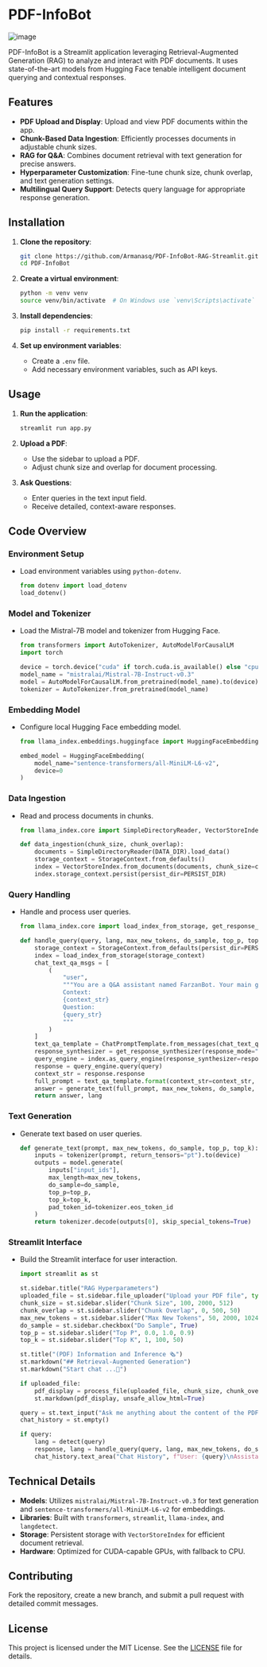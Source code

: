 # PDF-InfoBot
![image](https://github.com/Armanasq/PDF-InfoBot-RAG-Streamlit/assets/60850934/4c5ad1f9-4740-40b7-b942-805f356dbe24)

PDF-InfoBot is a Streamlit application leveraging Retrieval-Augmented Generation (RAG) to analyze and interact with PDF documents. It uses state-of-the-art models from Hugging Face tenable intelligent document querying and contextual responses.

## Features

- **PDF Upload and Display**: Upload and view PDF documents within the app.
- **Chunk-Based Data Ingestion**: Efficiently processes documents in adjustable chunk sizes.
- **RAG for Q&A**: Combines document retrieval with text generation for precise answers.
- **Hyperparameter Customization**: Fine-tune chunk size, chunk overlap, and text generation settings.
- **Multilingual Query Support**: Detects query language for appropriate response generation.

## Installation

1. **Clone the repository**:
    ```sh
    git clone https://github.com/Armanasq/PDF-InfoBot-RAG-Streamlit.git
    cd PDF-InfoBot
    ```

2. **Create a virtual environment**:
    ```sh
    python -m venv venv
    source venv/bin/activate  # On Windows use `venv\Scripts\activate`
    ```

3. **Install dependencies**:
    ```sh
    pip install -r requirements.txt
    ```

4. **Set up environment variables**:
    - Create a `.env` file.
    - Add necessary environment variables, such as API keys.

## Usage

1. **Run the application**:
    ```sh
    streamlit run app.py
    ```

2. **Upload a PDF**:
    - Use the sidebar to upload a PDF.
    - Adjust chunk size and overlap for document processing.

3. **Ask Questions**:
    - Enter queries in the text input field.
    - Receive detailed, context-aware responses.

## Code Overview

### Environment Setup

- Load environment variables using `python-dotenv`.

    ```python
    from dotenv import load_dotenv
    load_dotenv()
    ```

### Model and Tokenizer

- Load the Mistral-7B model and tokenizer from Hugging Face.

    ```python
    from transformers import AutoTokenizer, AutoModelForCausalLM
    import torch

    device = torch.device("cuda" if torch.cuda.is_available() else "cpu")
    model_name = "mistralai/Mistral-7B-Instruct-v0.3"
    model = AutoModelForCausalLM.from_pretrained(model_name).to(device)
    tokenizer = AutoTokenizer.from_pretrained(model_name)
    ```

### Embedding Model

- Configure local Hugging Face embedding model.

    ```python
    from llama_index.embeddings.huggingface import HuggingFaceEmbedding

    embed_model = HuggingFaceEmbedding(
        model_name="sentence-transformers/all-MiniLM-L6-v2",
        device=0 
    )
    ```

### Data Ingestion

- Read and process documents in chunks.

    ```python
    from llama_index.core import SimpleDirectoryReader, VectorStoreIndex, StorageContext

    def data_ingestion(chunk_size, chunk_overlap):
        documents = SimpleDirectoryReader(DATA_DIR).load_data()
        storage_context = StorageContext.from_defaults()
        index = VectorStoreIndex.from_documents(documents, chunk_size=chunk_size, chunk_overlap=chunk_overlap)
        index.storage_context.persist(persist_dir=PERSIST_DIR)
    ```

### Query Handling

- Handle and process user queries.

    ```python
    from llama_index.core import load_index_from_storage, get_response_synthesizer, ChatPromptTemplate

    def handle_query(query, lang, max_new_tokens, do_sample, top_p, top_k):
        storage_context = StorageContext.from_defaults(persist_dir=PERSIST_DIR)
        index = load_index_from_storage(storage_context)
        chat_text_qa_msgs = [
            (
                "user",
                """You are a Q&A assistant named FarzanBot. Your main goal is to provide answers as accurately as possible, based on the instructions and context you have been given. If a question does not match the provided context or is outside the scope of the document, kindly advise the user to ask questions within the context of the document.
                Context:
                {context_str}
                Question:
                {query_str}
                """
            )
        ]
        text_qa_template = ChatPromptTemplate.from_messages(chat_text_qa_msgs)
        response_synthesizer = get_response_synthesizer(response_mode="compact")
        query_engine = index.as_query_engine(response_synthesizer=response_synthesizer)
        response = query_engine.query(query)
        context_str = response.response
        full_prompt = text_qa_template.format(context_str=context_str, query_str=query)
        answer = generate_text(full_prompt, max_new_tokens, do_sample, top_p, top_k)
        return answer, lang
    ```

### Text Generation

- Generate text based on user queries.

    ```python
    def generate_text(prompt, max_new_tokens, do_sample, top_p, top_k):
        inputs = tokenizer(prompt, return_tensors="pt").to(device)
        outputs = model.generate(
            inputs["input_ids"],
            max_length=max_new_tokens,
            do_sample=do_sample,
            top_p=top_p,
            top_k=top_k,
            pad_token_id=tokenizer.eos_token_id
        )
        return tokenizer.decode(outputs[0], skip_special_tokens=True)
    ```

### Streamlit Interface

- Build the Streamlit interface for user interaction.

    ```python
    import streamlit as st

    st.sidebar.title("RAG Hyperparameters")
    uploaded_file = st.sidebar.file_uploader("Upload your PDF file", type="pdf")
    chunk_size = st.sidebar.slider("Chunk Size", 100, 2000, 512)
    chunk_overlap = st.sidebar.slider("Chunk Overlap", 0, 500, 50)
    max_new_tokens = st.sidebar.slider("Max New Tokens", 50, 2000, 1024)
    do_sample = st.sidebar.checkbox("Do Sample", True)
    top_p = st.sidebar.slider("Top P", 0.0, 1.0, 0.9)
    top_k = st.sidebar.slider("Top K", 1, 100, 50)

    st.title("(PDF) Information and Inference 🗞️")
    st.markdown("## Retrieval-Augmented Generation")
    st.markdown("Start chat ...🚀")

    if uploaded_file:
        pdf_display = process_file(uploaded_file, chunk_size, chunk_overlap)
        st.markdown(pdf_display, unsafe_allow_html=True)

    query = st.text_input("Ask me anything about the content of the PDF:")
    chat_history = st.empty()

    if query:
        lang = detect(query)
        response, lang = handle_query(query, lang, max_new_tokens, do_sample, top_p, top_k)
        chat_history.text_area("Chat History", f"User: {query}\nAssistant: {response}", height=300)
    ```

## Technical Details

- **Models**: Utilizes `mistralai/Mistral-7B-Instruct-v0.3` for text generation and `sentence-transformers/all-MiniLM-L6-v2` for embeddings.
- **Libraries**: Built with `transformers`, `streamlit`, `llama-index`, and `langdetect`.
- **Storage**: Persistent storage with `VectorStoreIndex` for efficient document retrieval.
- **Hardware**: Optimized for CUDA-capable GPUs, with fallback to CPU.

## Contributing

Fork the repository, create a new branch, and submit a pull request with detailed commit messages.

## License

This project is licensed under the MIT License. See the [LICENSE](LICENSE) file for details.
